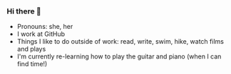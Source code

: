 ### Hi there 👋
- Pronouns: she, her
- I work at GitHub 
- Things I like to do outside of work: read, write, swim, hike, watch films and plays
- I'm currently re-learning how to play the guitar and piano (when I can find time!)

<!--
**katyryan/katyryan** is a ✨ _special_ ✨ repository because its `README.md` (this file) appears on your GitHub profile.

Here are some ideas to get you started:

- 🔭 I’m currently working on ...
- 🌱 I’m currently learning ...
- 👯 I’m looking to collaborate on ...
- 🤔 I’m looking for help with ...
- 💬 Ask me about ...
- 📫 How to reach me: ...
- 😄 Pronouns: ...
- ⚡ Fun fact: ...
-->
